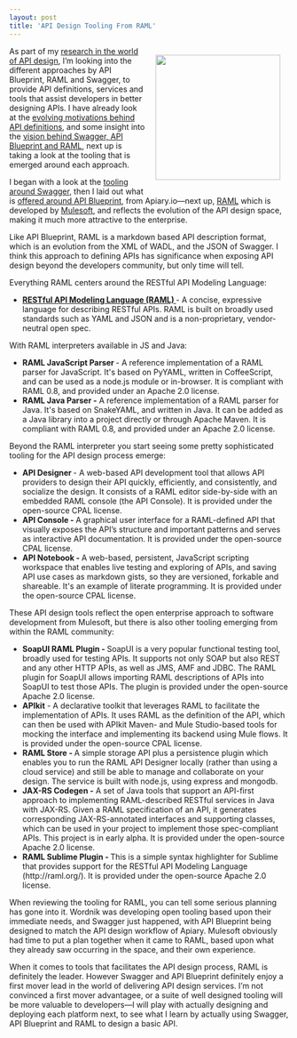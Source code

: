 ```yaml
---
layout: post
title: 'API Design Tooling From RAML'
---
```

<p><a href="http://raml.org/"><img style="padding: 15px;" src="https://s3.amazonaws.com/kinlane-productions/api-evangelist/raml/raml-logo.jpg" alt="" width="225" align="right" /></a></p>
<p><span>As part of my&nbsp;</span><a href="http://apievangelist.com/2014/01/16/api-design-do-you-swagger-blueprint-or-raml/">research in the world of API design</a><span>, I&rsquo;m looking into the different approaches by API Blueprint, RAML and Swagger, to provide API definitions, services and tools that assist developers in better designing APIs. I have already look at the&nbsp;</span><a href="http://apievangelist.com/2014/01/22/the-evolving-motivations-behind-api-definitions/">evolving motivations behind API definitions</a><span>, and some insight into the&nbsp;</span><a href="http://apievangelist.com/2014/01/31/the-vision-behind-swagger-api-blueprint-and-raml/">vision behind Swagger, API Blueprint and RAML</a><span>, next up is taking a look at the tooling that is emerged around each approach.</span></p>
<p>I began with a look at the <a href="http://apievangelist.com/2014/02/25/api-design-tooling-from-swagger/">tooling around Swagger</a>, then I laid out what is <a href="http://apievangelist.com/2014/02/27/api-design-tooling-from-api-blueprint/">offered around API Blueprint</a>, from Apiary.io&mdash;next up, <a href="http://raml.org/">RAML</a> which is developed by <a href="http://www.mulesoft.com/">Mulesoft</a>, and reflects the evolution of the API design space, making it much more attractive to the enterprise.</p>
<p>Like API Blueprint, RAML is a markdown based API description format, which is an evolution from the XML of WADL, and the JSON of Swagger. I think this approach to defining APIs has significance when exposing API design beyond the developers community, but only time will tell.</p>
<p>Everything RAML centers around the RESTful API Modeling Language:</p>
<ul>
<li><strong><a href="https://github.com/raml-org/raml-spec">RESTful API Modeling Language (RAML) </a></strong>- A concise, expressive language for describing RESTful APIs. RAML is built on broadly used standards such as YAML and JSON and is a non-proprietary, vendor-neutral open spec.</li>
</ul>
<p>With RAML interpreters available in JS and Java:</p>
<ul>
<li><strong>RAML JavaScript Parser </strong>- A reference implementation of a RAML parser for JavaScript. It's based on PyYAML, written in CoffeeScript, and can be used as a node.js module or in-browser. It is compliant with RAML 0.8, and provided under an Apache 2.0 license.&nbsp;</li>
<li><strong>RAML Java Parser -</strong> A reference implementation of a RAML parser for Java. It's based on SnakeYAML, and written in Java. It can be added as a Java library into a project directly or through Apache Maven. It is compliant with RAML 0.8, and provided under an Apache 2.0 license.&nbsp; </li>
</ul>
<p>Beyond the RAML interpreter you start seeing some pretty sophisticated tooling for the API design process emerge:</p>
<ul>
<li><strong>API Designer </strong>- A web-based API development tool that allows API providers to design their API quickly, efficiently, and consistently, and socialize the design. It consists of a RAML editor side-by-side with an embedded RAML console (the API Console). It is provided under the open-source CPAL license.&nbsp; </li>
<li><strong>API Console - </strong>A graphical user interface for a RAML-defined API that visually exposes the API&rsquo;s structure and important patterns and serves as interactive API documentation. It is provided under the open-source CPAL license.&nbsp; </li>
<li><strong>API Notebook - </strong>A web-based, persistent, JavaScript scripting workspace that enables live testing and exploring of APIs, and saving API use cases as markdown gists, so they are versioned, forkable and shareable. It's an example of literate programming. It is provided under the open-source CPAL license.</li>
</ul>
<p>These API design tools reflect the open enterprise  approach to software development from Mulesoft, but there is also other tooling emerging from within the RAML community:</p>
<ul>
<li><strong>SoapUI RAML Plugin - </strong>SoapUI is a very popular functional testing tool, broadly used for testing APIs. It supports not only SOAP but also REST and any other HTTP APIs, as well as JMS, AMF and JDBC. The RAML plugin for SoapUI allows importing RAML descriptions of APIs into SoapUI to test those APIs. The plugin is provided under the open-source Apache 2.0 license.&nbsp; </li>
<li><strong>APIkit</strong> - A declarative toolkit that leverages RAML to facilitate the implementation of APIs. It uses RAML as the definition of the API, which can then be used with APIkit Maven- and Mule Studio-based tools for mocking the interface and implementing its backend using Mule flows. It is provided under the open-source CPAL license.&nbsp;</li>
<li><strong>RAML Store  - </strong>A simple storage API plus a persistence plugin which enables you to run the RAML API Designer locally (rather than using a cloud service) and still be able to manage and collaborate on your design. The service is built with node.js, using express and mongodb.&nbsp; </li>
<li><strong>JAX-RS Codegen -</strong> A set of Java tools that support an API-first approach to implementing RAML-described RESTful services in Java with JAX-RS. Given a RAML specification of an API, it generates corresponding JAX-RS-annotated interfaces and supporting classes, which can be used in your project to implement those spec-compliant APIs. This project is in early alpha. It is provided under the open-source Apache 2.0 license.&nbsp; </li>
<li><strong>RAML Sublime Plugin - </strong>This is a simple syntax highlighter for Sublime that provides support for the RESTful API Modeling Language (http://raml.org/). It is provided under the open-source Apache 2.0 license.</li>
</ul>
<p>When reviewing the tooling for RAML, you can tell some serious planning has gone into it. Wordnik was developing open tooling based upon their immediate needs, and Swagger just happened, with API Blueprint being designed to match the API design workflow of Apiary. Mulesoft obviously had time to put a plan together when it came to RAML, based upon what they already saw occurring in the space, and their own experience.</p>
<p>When it comes to tools that facilitates the API design process, RAML is definitely the leader. However Swagger and API Blueprint definitely enjoy a first mover lead in the world of delivering API design services. I&rsquo;m not convinced a first mover advantagee, or a suite of well designed tooling will be more valuable to developers&mdash;I will play with actually designing and deploying each platform next, to see what I learn by actually using Swagger, API Blueprint and RAML to design a basic API.</p>